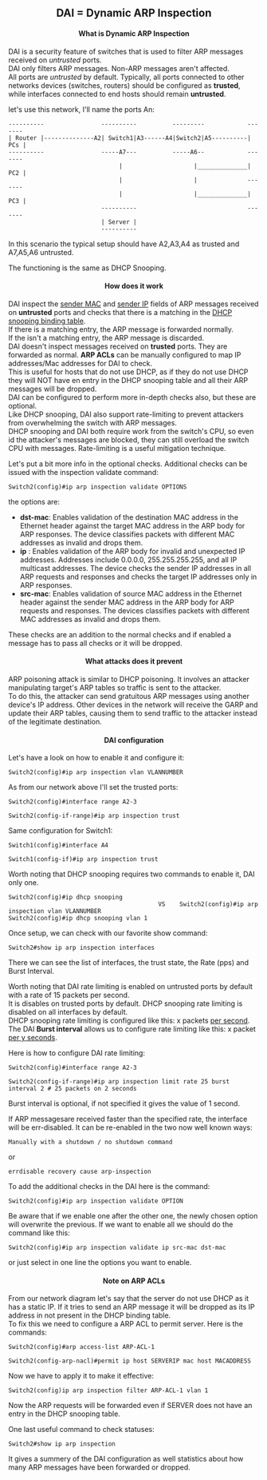 <h2 align="center">DAI = Dynamic ARP Inspection</h2>


<h4 align="center">What is Dynamic ARP Inspection</h4>

DAI is a security feature of switches that is used to filter ARP messages received on
_untrusted_ ports. \
DAI only filters ARP messages. Non-ARP messages aren't affected. \
All ports are _untrusted_ by default. Typically, all ports connected to other networks
devices (switches, routers) should be configured as <b>trusted</b>, while interfaces connected
to end hosts should remain <b>untrusted</b>.

let's use this network, I'll name the ports An:

    ----------                ----------          ---------            -------
    | Router |--------------A2| Switch1|A3------A4|Switch2|A5----------| PCs |
    ----------                -----A7---          -----A6--            -------
                                   |                    |______________| PC2 |
                                   |                    |              -------              
                                   |                    |______________| PC3 |
                              ----------                               -------
                              | Server |
                              ----------
In this scenario the typical setup should have A2,A3,A4 as trusted and A7,A5,A6 untrusted.

The functioning is the same as DHCP Snooping.


<h4 align="center">How does it work</h4>

DAI inspect the <ins>sender MAC</ins> and <ins>sender IP</ins> fields of ARP messages
received on <b>untrusted</b> ports and checks that there is a matching in the
<ins>DHCP snooping binding table</ins>. \
If there is a matching entry, the ARP message is forwarded normally. \
If the isn't a matching entry, the ARP message is discarded. \
DAI doesn't inspect messages received on <b>trusted</b> ports. They are forwarded as normal.
<b>ARP ACLs</b> can be manually configured to map IP addresses/Mac addresses for DAI to check. \
This is useful for hosts that do not use DHCP, as if they do not use DHCP they
will NOT have en entry in the DHCP snooping table and all their ARP messages will be dropped. \
DAI can be configured to perform more in-depth checks also, but these are optional. \
Like DHCP snooping, DAI also support rate-limiting to prevent attackers from overwhelming the switch
with ARP messages. \
DHCP snooping and DAI both require work from the switch's CPU, so even id the attacker's messages
are blocked, they can still overload the switch CPU with messages. Rate-limiting is
a useful mitigation technique.

Let's put a bit more info in the optional checks. Additional checks can be issued with the inspection
validate command:

    Switch2(config)#ip arp inspection validate OPTIONS

the options are:

- <b>dst-mac</b>: Enables validation of the destination MAC address in the Ethernet header
  against the target MAC address in the ARP body for ARP responses. The device classifies packets with different MAC addresses as invalid and drops them.
- <b>ip</b>     : Enables validation of the ARP body for invalid and unexpected IP addresses. Addresses include 0.0.0.0, 255.255.255.255, and all IP multicast addresses. The device checks the sender IP addresses in all ARP requests and responses and checks the target IP addresses only in ARP responses.
- <b>src-mac</b>: Enables validation of source MAC address in the Ethernet header against the sender MAC address in the ARP body for ARP requests and responses. The devices classifies packets with different MAC addresses as invalid and drops them.

These checks are an addition to the normal checks and if enabled a message has to pass all checks or it will be dropped.

<h4 align="center">What attacks does it prevent</h4>

ARP poisoning attack is similar to DHCP poisoning. It involves an attacker manipulating
target's ARP tables so traffic is sent to the attacker. \
To do this, the attacker can send gratuitous ARP messages using another device's IP address.
Other devices in the network will receive the GARP and update their ARP tables, causing
them to send traffic to the attacker instead of the legitimate destination.



<h4 align="center">DAI configuration</h4>

Let's have a look on how to enable it and configure it:

    Switch2(config)#ip arp inspection vlan VLANNUMBER

As from our network above I'll set the trusted ports:

    Switch2(config)#interface range A2-3

    Switch2(config-if-range)#ip arp inspection trust

Same configuration for Switch1:

    Switch1(config)#interface A4

    Switch1(config-if)#ip arp inspection trust

Worth noting that DHCP snooping requires two commands to enable it, DAI only one.

    Switch2(config)#ip dhcp snooping           
                                              VS    Switch2(config)#ip arp inspection vlan VLANNUMBER
    Switch2(config)#ip dhcp snooping vlan 1

Once setup, we can check with our favorite show command:

    Switch2#show ip arp inspection interfaces

There we can see the list of interfaces, the trust state, the Rate (pps) and Burst Interval.

Worth noting that DAI rate limiting is enabled on untrusted ports by default with a rate of 15
packets per second. \
It is disables on trusted ports by default. DHCP snooping rate limiting is disabled on all interfaces
by default. \
DHCP snooping rate limiting is configured like this: x packets <ins>per second</ins>. \
The DAI <b>Burst interval</b> allows us to configure rate limiting like this: x packet <ins> per y seconds</ins>.

Here is how to configure DAI rate limiting:

    Switch2(config)#interface range A2-3

    Switch2(config-if-range)#ip arp inspection limit rate 25 burst interval 2 # 25 packets on 2 seconds

Burst interval is optional, if not specified it gives the value of 1 second.

If ARP messagesare received faster than the specified rate, the interface will be
err-disabled. It can be re-enabled in the two now well known ways:

    Manually with a shutdown / no shutdown command

or

    errdisable recovery cause arp-inspection

To add the additional checks in the DAI here is the command:

    Switch2(config)#ip arp inspection validate OPTION

Be aware that if we enable one after the other one, the newly chosen option will overwrite the previous.
If we want to enable all we should do the command like this:

    Switch2(config)#ip arp inspection validate ip src-mac dst-mac

or just select in one line the options you want to enable.

<h4 align="center">Note on ARP ACLs</h4>

From our network diagram let's say that the server do not use DHCP as it has a static IP.
If it tries to send an ARP message it will be dropped as its IP address in not present in the DHCP binding table. \
To fix this we need to configure a ARP ACL to permit server. Here is the commands:

    Switch2(config)#arp access-list ARP-ACL-1

    Switch2(config-arp-nacl)#permit ip host SERVERIP mac host MACADDRESS

Now we have to apply it to make it effective:

    Switch2(config)ip arp inspection filter ARP-ACL-1 vlan 1

Now the ARP requests will be forwarded even if SERVER does not have an entry in the
DHCP snooping table.

One last useful command to check statuses:

    Switch2#show ip arp inspection

It gives a summery of the DAI configuration as well statistics about how many ARP messages
have been forwarded or dropped.
